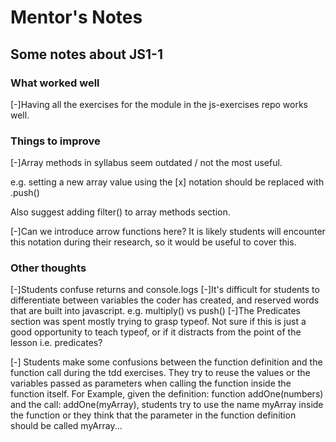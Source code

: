 # Mentor's Notes

## Some notes about JS1-1

### What worked well

[-]Having all the exercises for the module in the js-exercises repo works well.

### Things to improve

[-]Array methods in syllabus seem outdated / not the most useful.

e.g. setting a new array value using the [x] notation should be replaced with .push()

Also suggest adding filter() to array methods section.

[-]Can we introduce arrow functions here? It is likely students will encounter this notation during their research, so it would be useful to cover this.

### Other thoughts

[-]Students confuse returns and console.logs
[-]It's difficult for students to differentiate between variables the coder has created, and reserved words that are built into javascript. e.g. multiply() vs push()
[-]The Predicates section was spent mostly trying to grasp typeof. Not sure if this is just a good opportunity to teach typeof, or if it distracts from the point of the lesson i.e. predicates?

[-] Students make some confusions between the function definition and the function call during the tdd exercises. They try to reuse the values or the variables passed as parameters when calling the function inside the function itself. For Example, given the definition: function addOne(numbers) and the call: addOne(myArray), students try to use the name myArray inside the function or they think that the parameter in the function definition should be called myArray... 
